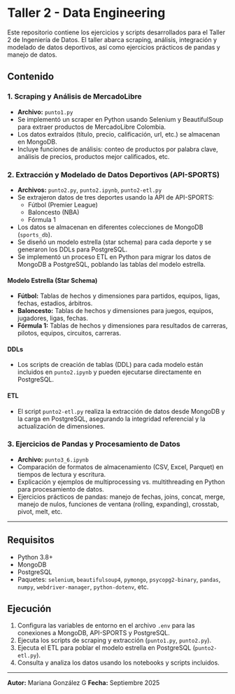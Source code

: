 
# Taller 2 - Data Engineering

Este repositorio contiene los ejercicios y scripts desarrollados para el Taller 2 de Ingeniería de Datos. El taller abarca scraping, análisis, integración y modelado de datos deportivos, así como ejercicios prácticos de pandas y manejo de datos.

## Contenido

### 1. Scraping y Análisis de MercadoLibre
- **Archivo:** `punto1.py`
- Se implementó un scraper en Python usando Selenium y BeautifulSoup para extraer productos de MercadoLibre Colombia.
- Los datos extraídos (título, precio, calificación, url, etc.) se almacenan en MongoDB.
- Incluye funciones de análisis: conteo de productos por palabra clave, análisis de precios, productos mejor calificados, etc.

### 2. Extracción y Modelado de Datos Deportivos (API-SPORTS)
- **Archivos:** `punto2.py`, `punto2.ipynb`, `punto2-etl.py`
- Se extrajeron datos de tres deportes usando la API de API-SPORTS:
   - Fútbol (Premier League)
   - Baloncesto (NBA)
   - Fórmula 1
- Los datos se almacenan en diferentes colecciones de MongoDB (`sports_db`).
- Se diseñó un modelo estrella (star schema) para cada deporte y se generaron los DDLs para PostgreSQL.
- Se implementó un proceso ETL en Python para migrar los datos de MongoDB a PostgreSQL, poblando las tablas del modelo estrella.

#### Modelo Estrella (Star Schema)
- **Fútbol:** Tablas de hechos y dimensiones para partidos, equipos, ligas, fechas, estadios, árbitros.
- **Baloncesto:** Tablas de hechos y dimensiones para juegos, equipos, jugadores, ligas, fechas.
- **Fórmula 1:** Tablas de hechos y dimensiones para resultados de carreras, pilotos, equipos, circuitos, carreras.

#### DDLs
- Los scripts de creación de tablas (DDL) para cada modelo están incluidos en `punto2.ipynb` y pueden ejecutarse directamente en PostgreSQL.

#### ETL
- El script `punto2-etl.py` realiza la extracción de datos desde MongoDB y la carga en PostgreSQL, asegurando la integridad referencial y la actualización de dimensiones.

### 3. Ejercicios de Pandas y Procesamiento de Datos
- **Archivo:** `punto3_6.ipynb`
- Comparación de formatos de almacenamiento (CSV, Excel, Parquet) en tiempos de lectura y escritura.
- Explicación y ejemplos de multiprocessing vs. multithreading en Python para procesamiento de datos.
- Ejercicios prácticos de pandas: manejo de fechas, joins, concat, merge, manejo de nulos, funciones de ventana (rolling, expanding), crosstab, pivot, melt, etc.

---

## Requisitos
- Python 3.8+
- MongoDB
- PostgreSQL
- Paquetes: `selenium`, `beautifulsoup4`, `pymongo`, `psycopg2-binary`, `pandas`, `numpy`, `webdriver-manager`, `python-dotenv`, etc.

## Ejecución
1. Configura las variables de entorno en el archivo `.env` para las conexiones a MongoDB, API-SPORTS y PostgreSQL.
2. Ejecuta los scripts de scraping y extracción (`punto1.py`, `punto2.py`).
3. Ejecuta el ETL para poblar el modelo estrella en PostgreSQL (`punto2-etl.py`).
4. Consulta y analiza los datos usando los notebooks y scripts incluidos.

---

**Autor:** Mariana González G
**Fecha:** Septiembre 2025

